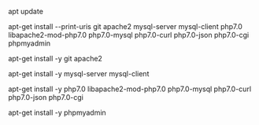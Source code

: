 apt update

apt-get install --print-uris git apache2 mysql-server mysql-client php7.0 libapache2-mod-php7.0 php7.0-mysql php7.0-curl php7.0-json php7.0-cgi phpmyadmin

apt-get install -y git apache2

apt-get install -y mysql-server mysql-client

apt-get install -y php7.0 libapache2-mod-php7.0 php7.0-mysql php7.0-curl php7.0-json php7.0-cgi

apt-get install -y phpmyadmin
